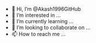 - 👋 Hi, I’m @Akash1996GitHub
- 👀 I’m interested in ...
- 🌱 I’m currently learning ...
- 💞️ I’m looking to collaborate on ...
- 📫 How to reach me ...

<!---
Akash1996GitHub/Akash1996GitHub is a ✨ special ✨ repository because its `README.md` (this file) appears on your GitHub profile.
You can click the Preview link to take a look at your changes.
--->
